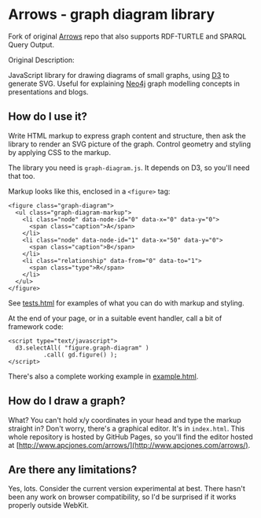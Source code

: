 # Arrows - graph diagram library

Fork of original [Arrows](https://github.com/apcj/arrows) repo that also supports RDF-TURTLE and SPARQL Query Output.

Original Description:

JavaScript library for drawing diagrams of small graphs, using [D3](http://d3js.org/) to generate SVG. 
Useful for explaining [Neo4j](http://www.neo4j.org/) graph modelling concepts in presentations and blogs.

## How do I use it?

Write HTML markup to express graph content and structure, then ask the library to render an 
SVG picture of the graph. Control geometry and styling by applying CSS to the markup.

The library you need is `graph-diagram.js`. It depends on D3, so you'll need that too.

Markup looks like this, enclosed in a `<figure>` tag:

    <figure class="graph-diagram">
      <ul class="graph-diagram-markup">
        <li class="node" data-node-id="0" data-x="0" data-y="0">
          <span class="caption">A</span>
        </li>
        <li class="node" data-node-id="1" data-x="50" data-y="0">
          <span class="caption">B</span>
        </li>
        <li class="relationship" data-from="0" data-to="1">
          <span class="type">R</span>
        </li>
      </ul>
    </figure>

See [tests.html](http://www.apcjones.com/arrows/tests.html) for examples of what you can do 
with markup and styling.

At the end of your page, or in a suitable event handler, call a bit of framework code:

    <script type="text/javascript">
      d3.selectAll( "figure.graph-diagram" )
              .call( gd.figure() );
    </script>

There's also a complete working example in [example.html](http://www.apcjones.com/arrows/example.html).

## How do I draw a graph?

What? You can't hold x/y coordinates in your head and type the markup straight in?
Don't worry, there's a graphical editor. It's in `index.html`.
This whole repository is hosted by GitHub Pages, so you'll find the editor hosted at
[http://www.apcjones.com/arrows/](http://www.apcjones.com/arrows/).

## Are there any limitations?

Yes, lots. Consider the current version experimental at best. 
There hasn't been any work on browser compatibility, 
so I'd be surprised if it works properly outside WebKit.

